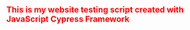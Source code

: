 <h2 style="color:red;"> This is my website testing script created with JavaScript Cypress Framework  </h2>
